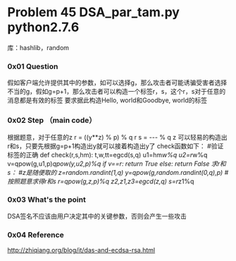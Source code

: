 # Problem 45 DSA_par_tam.py python2.7.6
库：hashlib，random

### 0x01 Question
假如客户端允许提供其中的参数，如可以选择g，那么攻击者可能诱骗受害者选择不当的g，假如g=p+1，那么攻击者可以构造一个标签r，s，这个r，s对于任意的消息都是有效的标签
要求据此构造Hello, world和Goodbye, world的标签
### 0x02 Step （main code）
根据题意，对于任意的z
r = ((y**z) % p) % q
      r
s =  --- % q
      z
可以轻易的构造出r和s，只要先根据g=p+1构造出y就可以接着构造出y了
check函数如下：
#验证标签的正确
def check(r,s,hm):
    t,w,tt=egcd(s,q)
    u1=hm*w%q
    u2=r*w%q
    v=qpow(g,u1,p)*qpow(y,u2,p)%q
    if v==r:
        return True
    else:
        return False
求r和s：
    #z是随便取的
    z=random.randint(1,q)
    y=qpow(g,random.randint(0,q),p)
    #按照题意求得r和s
    r=qpow(g,z,p)%q
    z2,z1,z3=egcd(z,q)
    s=r*z1%q


### 0x03 What's the point
DSA签名不应该由用户决定其中的关键参数，否则会产生一些攻击

### 0x04 Reference
http://zhiqiang.org/blog/it/das-and-ecdsa-rsa.html

